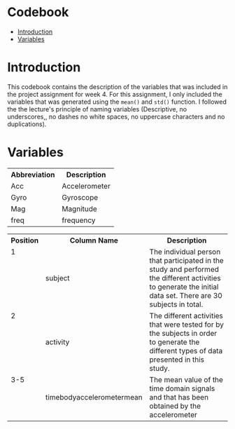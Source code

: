 # Codebook

* [Introduction](#intro)
* [Variables](#var)

<h1 id=intro>Introduction</h1>
This codebook contains the description of the variables that was included in the project assignment for week 4. 
For this assignment, I only included the variables that was generated using the <code>mean()</code> and <code>std()</code> function.
I followed the the lecture's principle of naming variables (Descriptive, no underscores,, no dashes no white spaces, no uppercase characters and no duplications).

<h1 id=var>Variables</h1>

<table>
<tr><th>Abbreviation</th><th>Description</th></tr>
  <tr><td valign=top>Acc</td><td>Accelerometer</td></tr>
  <tr><td valign=top>Gyro</td><td>Gyroscope</td></tr>
  <tr><td valign=top>Mag</td><td>Magnitude</td></tr>
  <tr><td valign=top>freq</td><td>frequency</td></tr>
</table>

<table>
<tr><th>Position</th><th>Column Name</th><th>Description</th></tr>
  <tr><td valign=top>1</td><td>subject</td><td>The individual person that participated in the study and performed the different activities to generate the initial data set. There are 30 subjects in total.</td></tr>
  <tr><td valign=top>2</td><td>activity</td><td>The different activities that were tested for by the subjects in order to generate the different types of data presented in this study.</td></tr>
  <tr><td valign=top>3-5</td><td>timebodyaccelerometermean</td><td>The mean value of the time domain signals and that has been obtained by the accelerometer </td></tr>
</table>



